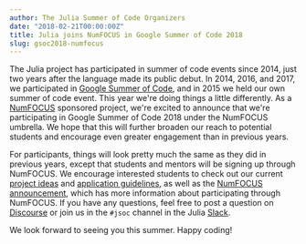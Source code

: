 ```yaml
---
author: The Julia Summer of Code Organizers
date: "2018-02-21T00:00:00Z"
title: Julia joins NumFOCUS in Google Summer of Code 2018
slug: gsoc2018-numfocus
---
```


The Julia project has participated in summer of code events since 2014, just two
years after the language made its public debut.
In 2014, 2016, and 2017, we participated in [Google Summer of Code][gsoc], and in 2015
we held our own summer of code event.
This year we're doing things a little differently.
As a [NumFOCUS][nf] sponsored project, we're excited to announce that we're participating
in Google Summer of Code 2018 under the NumFOCUS umbrella.
We hope that this will further broaden our reach to potential students and encourage
even greater engagement than in previous years.

For participants, things will look pretty much the same as they did in previous years,
except that students and mentors will be signing up through NumFOCUS.
We encourage interested students to check out our current [project ideas][projects]
and [application guidelines][apply], as well as the [NumFOCUS announcement][nf-ann],
which has more information about participating through NumFOCUS.
If you have any questions, feel free to post a question on [Discourse][discourse] or
join us in the `#jsoc` channel in the Julia [Slack][slack].

We look forward to seeing you this summer.
Happy coding!

[nf]: https://www.numfocus.org
[gsoc]: https://summerofcode.withgoogle.com/
[projects]: /jsoc/
[apply]: /jsoc/guidelines
[nf-ann]: https://www.numfocus.org/blog/applications-are-open-for-google-summer-of-code-with-numfocus/
[discourse]: https://discourse.julialang.org
[slack]: https://slackinvite.julialang.org
